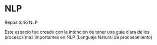 # NLP
Repositorio NLP

Este espacio fue creado con la intención de tener una guía clara de los procesos mas importantes en NLP (Lenguaje Natural de procesamiento)
